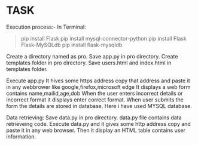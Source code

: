 # TASK
Execution process:-
In Terminal:
>pip install Flask
>pip install mysql-connector-python
>pip install Flask Flask-MySQLdb
>pip install flask-mysqldb

 Create a directory named as pro.
 Save app.py in pro directory.
 Create templates folder in pro directory.
 Save users.html and index.html in templates folder.

 Execute app.py 
 It hives some https address copy that address and paste it in any webbrower like google,firefox,microsoft edge
 It displays a web form contains name,mailid,age,dob 
 When the user enters incorrect details or incorrect format  it displays enter correct format.
 When user submits the form the details are stored in database. Here i have used MYSQL database.
 
 Data retrieving:
 Save data.py in pro directory.
 data.py file contains data retrieveing code.
 Execute  data.py and it gives some http address copy and paste it in any web browser. 
 Then it display an HTML table contains user information.
 
